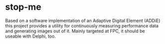 # stop-me

Based on a software implementation of an Adaptive Digital Element (ADDiE) this project provides a utility for continuously measuring performance data and generating images out of it. Mainly targeted at FPC, it should be useable with Delphi, too.
